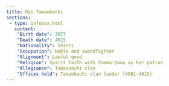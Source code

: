 ```yaml
---
title: Ryo Tamaekachi
sections:
 - type: infobox.html
   content:
    "Birth date": 3977
    "Death date": 4015
    "Nationality": Shinri
    "Occupation": Noble and swordfighter
    "Alignment": Lawful good
    "Religion": Spirit faith with Yamma-Sama as her patron
    "Allegiance": Tamaekachi clan
    "Offices held": Tamaekachi clan leader (4001-4015)
---
```


